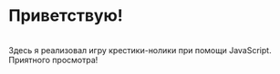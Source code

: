 # Приветствую!
<br />
Здесь я реализовал игру крестики-нолики при помощи JavaScript.
<br />
Приятного просмотра!
